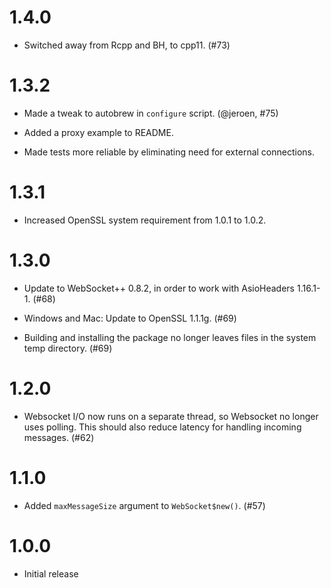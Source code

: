 1.4.0
=====

* Switched away from Rcpp and BH, to cpp11. (#73)

1.3.2
=====

* Made a tweak to autobrew in `configure` script. (@jeroen, #75)

* Added a proxy example to README.

* Made tests more reliable by eliminating need for external connections.

1.3.1
=====

* Increased OpenSSL system requirement from 1.0.1 to 1.0.2.

1.3.0
=====

* Update to WebSocket++ 0.8.2, in order to work with AsioHeaders 1.16.1-1. (#68)

* Windows and Mac: Update to OpenSSL 1.1.1g. (#69)

* Building and installing the package no longer leaves files in the system temp directory. (#69)

1.2.0
=====

* Websocket I/O now runs on a separate thread, so Websocket no longer uses polling. This should also reduce latency for handling incoming messages. (#62)

1.1.0
=====

* Added `maxMessageSize` argument to `WebSocket$new()`. (#57)

1.0.0
=====

* Initial release
